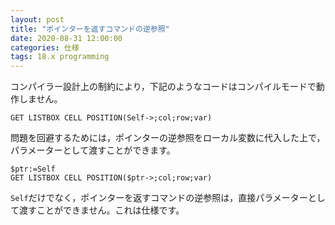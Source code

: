 ```yaml
---
layout: post
title: "ポインターを返すコマンドの逆参照"
date: 2020-08-31 12:00:00
categories: 仕様
tags: 18.x programming 
---
```


コンパイラー設計上の制約により，下記のようなコードはコンパイルモードで動作しません。

```
GET LISTBOX CELL POSITION(Self->;col;row;var)
```

問題を回避するためには，ポインターの逆参照をローカル変数に代入した上で，パラメーターとして渡すことができます。

```
$ptr:=Self
GET LISTBOX CELL POSITION($ptr->;col;row;var)
```

``Self``だけでなく，ポインターを返すコマンドの逆参照は，直接パラメーターとして渡すことができません。これは仕様です。
